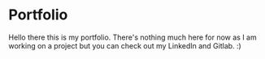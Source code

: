 # Portfolio

Hello there this is my portfolio. There's nothing much here for now as I am working on a project but you can check out my LinkedIn and Gitlab. :)
